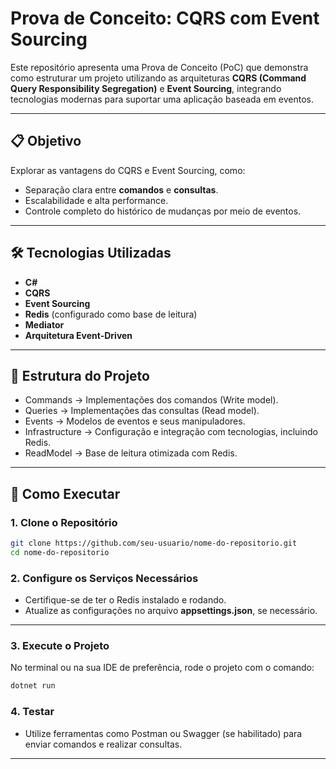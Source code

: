 # Prova de Conceito: CQRS com Event Sourcing  

Este repositório apresenta uma Prova de Conceito (PoC) que demonstra como estruturar um projeto utilizando as arquiteturas **CQRS (Command Query Responsibility Segregation)** e **Event Sourcing**, integrando tecnologias modernas para suportar uma aplicação baseada em eventos.  

---

## 📋 Objetivo  

Explorar as vantagens do CQRS e Event Sourcing, como:  

- Separação clara entre **comandos** e **consultas**.  
- Escalabilidade e alta performance.  
- Controle completo do histórico de mudanças por meio de eventos.  

---

## 🛠️ Tecnologias Utilizadas  

- **C#**  
- **CQRS**  
- **Event Sourcing**  
- **Redis** (configurado como base de leitura)  
- **Mediator**  
- **Arquitetura Event-Driven**  

---

## 📂 Estrutura do Projeto  

- Commands -> Implementações dos comandos (Write model).
- Queries -> Implementações das consultas (Read model).
- Events -> Modelos de eventos e seus manipuladores.
- Infrastructure -> Configuração e integração com tecnologias, incluindo Redis.
- ReadModel -> Base de leitura otimizada com Redis.

---

## 🚀 Como Executar  

### 1. Clone o Repositório  

```bash
git clone https://github.com/seu-usuario/nome-do-repositorio.git  
cd nome-do-repositorio
```

### 2. Configure os Serviços Necessários

- Certifique-se de ter o Redis instalado e rodando.
- Atualize as configurações no arquivo **appsettings.json**, se necessário.

---

### 3. Execute o Projeto

No terminal ou na sua IDE de preferência, rode o projeto com o comando:

```bash
dotnet run  
```

### 4. Testar

- Utilize ferramentas como Postman ou Swagger (se habilitado) para enviar comandos e realizar consultas.

---
